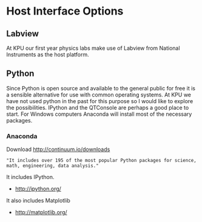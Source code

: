 # Host Interface Options

## Labview

At KPU our first year physics labs make use of Labview from National Instruments as the host platform.

## Python

Since Python is open source and available to the general public for free it is a sensible alternative 
for use with common operating systems. At KPU we have not used python in the past for this purpose so 
I would like to explore the possibilities. IPython and the QTConsole are perhaps a good place to start.
For Windows computers Anaconda will install most of the necessary packages.

### Anaconda

Download <http://continuum.io/downloads> 

    "It includes over 195 of the most popular Python packages for science, math, engineering, data analysis."
    
It includes IPython.

* http://ipython.org/

It also includes Matplotlib

* http://matplotlib.org/
